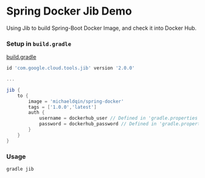 # Spring Docker Jib Demo

Using Jib to build Spring-Boot Docker Image, and check it into Docker Hub.

### Setup in `build.gradle`

[build.gradle](build.gradle)

```groovy
id 'com.google.cloud.tools.jib' version '2.0.0'

...

jib {
    to {
        image = 'michaeldqin/spring-docker'
        tags = ['1.0.0','latest']
        auth {
            username = dockerhub_user // Defined in 'gradle.properties'.
            password = dockerhub_password // Defined in 'gradle.properties'.
        }
    }
}

```

### Usage

```jshelllanguage
gradle jib
```
